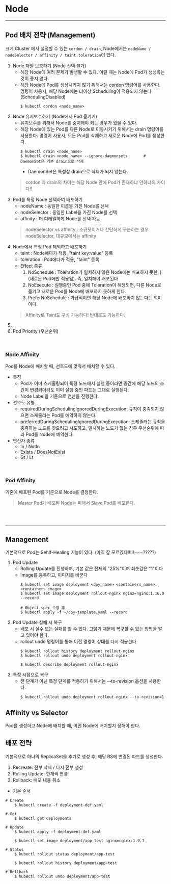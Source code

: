 # Node

---
## Pod 배치 전략 (Management)
크게 Cluster 에서 설정할 수 있는 ```cordon / drain```, Node에서는 ```nodeName / nodeSelector / affinity / taint,toleration```이 있다.
1. Node 자원 보호하기 (Node 선택 불가)
    * 해당 Node에 여러 문제가 발생할 수 있다. 이럴 때는 Node에 Pod가 생성하는 것이 좋지 않다.
    * 해당 Node에 Pod를 생성시키지 않기 위해서는 cordon 명령어를 사용한다. 명령어 사용시, 해당 Node에는 더이상 Scheduling이 적용되지 않는다(SchedulingDisabled)
        ```
        $ kubectl cordon <node_name>
        ```
2. Node 유지보수하기 (Node에서 Pod 옮기기)
    * 유지보수를 위해서 Node를 중지해야 되는 경우가 있을 수 있다.
    * 해당 Node에 있는 Pod를 다른 Node로 이동시키기 위해서는 drain 명령어를 사용한다. 명령어 사용시, 모든 Pod를 삭제하고 새로운 Node에 Pod를 생성한다.
        ```
        $ kubectl drain <node_name>
        $ kubectl drain <node_name> --ignore-daemonsets       # DaemonSet은 기본 drain으로 삭제
        
        ```
        * DaemonSet은 특성상 drain으로 삭제가 되지 않는다.
    > cordon 과 drain의 차이는 해당 Node 안에 Pod가 존재하냐 안하냐의 차이다!!
3. Pod를 특정 Node 선택하여 배포하기
    * nodeName : 동일한 이름을 가진 Node를 선택 
    * nodeSelector : 동일한 Label을 가진 Node를 선택
    * affinity : 더 디테일하게 Node를 선택 가능
    > nodeSelector vs affinity : 소규모이거나 간단하게 구분하는 경우 nodeSelector, 대규모에서는 affinity
4. Node에서 특정 Pod 제외하고 배포하기
    * taint : Node에다가 적용, "taint key:value" 등록
    * toleration : Pod에다가 적용, "taint" 등록
    * Effect 종류
        1) NoSchedule : Toleration가 일치하지 않은 Node에는 배포하지 못한다 (새로운 Pod에만 적용됨). 즉, 일치해야 배포된다
        2) NoExecute : 실행중인 Pod 중에 Toleration이 해당되면, 다른 Node로 옮기고 새로운 Pod를 Node에 배포하지 못하게 한다.
        3) PreferNoSchedule : 가급적이면 해당 Node에 배포하지 않는다는 의미이다.
    > Affinity로 Taint도 구성 가능하다! 반대로도 가능하다.
5. 
6. Pod Priority (우선순위)

</br>

### Node Affinity
Pod를 Node에 배치할 때, 선호도에 맞춰서 배치할 수 있다.
* 특징
    - Pod가 이미 스케줄링되어 특정 노드에서 실행 중이라면 중간에 해당 노드의 조건이 변경되더라도 이미 실행 중인 파드는 그대로 실행된다.
    - Node Label을 기준으로 연산을 진행한다.
* 선호도 유형
    - requiredDuringSchedulingIgnoredDuringExecution: 규칙이 충족되지 않으면 스케줄러는 Pod를 예약하지 않는다.
    - preferredDuringSchedulingIgnoredDuringExecution: 스케줄러는 규칙을 충족하는 노드를 찾으려고 시도하고, 일치하는 노드가 없는 경우 우선순위에 따라 Pod를 Node에 예약한다.
* 연산자 종류
    - In / NotIn
    - Exists / DoesNotExist
    - Gt / Lt
</br>

### Pod Affinity
기존에 배포된 Pod를 기준으로 Node를 결정한다.


> Master Pod가 배포된 Node는 피해서 Slave Pod를 배포한다.

</br>
</br>



---
## Management
기본적으로 Pod는 Sehlf-Healing 기능이 있다. (아직 잘 모르겠다!!!!!~~~?????)

1. Pod Update
    * Rolling Update를 진행하며, 기본 값은 전체의 "25%"이며 최솟값은 "1"이다
    * Image를 등록하고, 이미지를 바꾼다
        ```
        $ kubectl set image deployment <dpy_name> <containers_name>:<containers_image>
        $ kubectl set image deployment rollout-nginx nginx=nginx:1.16.0 --record

        # Object spec 수정 후
        $ kubectl apply -f ~/dpy-template.yaml --record
        ```
2. Pod Update 실패 시 복구
    * 배포 시 실수 또는 실패를 할 수 있다. 그렇기 때문에 복구할 수 있는 방법을 알고 있어야 한다.
    * rollout undo 명령어를 통해 이전 명령어 상태를 다시 적용한다 
        ```
        $ kubectl rollout history deployment rollout-nginx
        $ kubectl rollout undo deployment rollout-nginx

        $ kubectl describe deployment rollout-nginx
        ```
3. 특정 시점으로 복구
    * 전 단계가 아닌 특정 단계를 적용하기 위해서는 --to-revision 옵션을 사용한다.
        ```
        $ kubectl rollout undo deployment rollout-nginx --to-revision=1
        ```


## Affinity vs Selector
Pod를 생성하고 Node에 배치할 때, 어떤 Node에 배치할지 정해야 한다.



## 배포 전략
기본적으로 하나의 ReplicaSet을 추가로 생성 후, 해당 RS에 변경된 파드를 생성한다.
1) Recreate: 전부 삭제 / 다시 전부 생성
2) Rolling Update: 한개씩 변경
3) Rollback: 배포 내용 취소

* 기본 순서
```
# Create
    $ kubectl create -f deployment-def.yaml

# Get
    $ kubectl get deployments

# Update
    $ kubectl apply -f deployment-def.yaml

    $ kubectl set image deployment/app-test nginx=nginx:1.9.1

# Status
    $ kubectl rollout status deployment/app-test

    $ kubectl rollout history deployment/app-test

# Rollback
    $ kubectl rollout undo deployment/app-test

```
